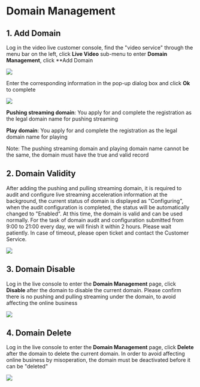 # Domain Management

## 1. Add Domain

Log in the video live customer console, find the "video service" through the menu bar on the left, click **Live Video** sub-menu to enter **Domain Management**, click **Add Domain

![](https://github.com/jdcloudcom/cn/blob/cn-Live-Video/image/live-video/1%E6%96%B0%E5%BB%BA%E5%9F%9F%E5%90%8D0.png)

Enter the corresponding information in the pop-up dialog box and click **Ok** to complete

![](https://github.com/jdcloudcom/cn/blob/cn-Live-Video/image/live-video/2%E6%96%B0%E5%BB%BA%E5%9F%9F%E5%90%8D1.png)

**Pushing streaming domain**: You apply for and complete the registration as the legal domain name for pushing streaming

**Play domain**: You apply for and complete the registration as the legal domain name for playing

Note: The pushing streaming domain and playing domain name cannot be the same, the domain must have the true and valid record

## 2. Domain Validity

After adding the pushing and pulling streaming domain, it is required to audit and configure live streaming acceleration information at the background, the current status of domain is displayed as "Configuring", when the audit configuration is completed, the status will be automatically changed to "Enabled". At this time, the domain is valid and can be used normally. For the task of domain audit and configuration submitted from 9:00 to 21:00 every day, we will finish it within 2 hours. Please wait patiently. In case of timeout, please open ticket and contact the Customer Service.

![](https://github.com/jdcloudcom/cn/blob/cn-Live-Video/image/live-video/3%E6%96%B0%E5%BB%BA%E5%9F%9F%E5%90%8D3.png)

## 3. Domain Disable

Log in the live console to enter the **Domain Management** page, click **Disable** after the domain to disable the current domain. Please confirm there is no pushing and pulling streaming under the domain, to avoid affecting the online business

![](https://github.com/jdcloudcom/cn/blob/cn-Live-Video/image/live-video/4%E6%96%B0%E5%BB%BA%E5%9F%9F%E5%90%8D4.png)

## 4. Domain Delete

Log in the live console to enter the **Domain Management** page, click **Delete** after the domain to delete the current domain. In order to avoid affecting online business by misoperation, the domain must be deactivated before it can be "deleted"

![](https://github.com/jdcloudcom/cn/blob/cn-Live-Video/image/live-video/5%E6%96%B0%E5%BB%BA%E5%9F%9F%E5%90%8D5.png)

